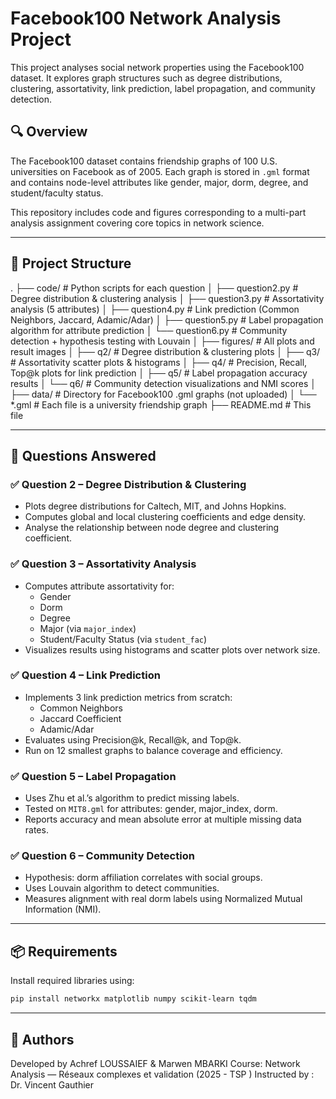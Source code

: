 # Facebook100 Network Analysis Project

This project analyses social network properties using the Facebook100 dataset. It explores graph structures such as degree distributions, clustering, assortativity, link prediction, label propagation, and community detection.

## 🔍 Overview

The Facebook100 dataset contains friendship graphs of 100 U.S. universities on Facebook as of 2005. Each graph is stored in `.gml` format and contains node-level attributes like gender, major, dorm, degree, and student/faculty status.

This repository includes code and figures corresponding to a multi-part analysis assignment covering core topics in network science.

---

## 📂 Project Structure
. ├── code/ # Python scripts for each question │ ├── question2.py # Degree distribution & clustering analysis │ ├── question3.py # Assortativity analysis (5 attributes) │ ├── question4.py # Link prediction (Common Neighbors, Jaccard, Adamic/Adar) │ ├── question5.py # Label propagation algorithm for attribute prediction │ └── question6.py # Community detection + hypothesis testing with Louvain │ ├── figures/ # All plots and result images │ ├── q2/ # Degree distribution & clustering plots │ ├── q3/ # Assortativity scatter plots & histograms │ ├── q4/ # Precision, Recall, Top@k plots for link prediction │ ├── q5/ # Label propagation accuracy results │ └── q6/ # Community detection visualizations and NMI scores │ ├── data/ # Directory for Facebook100 .gml graphs (not uploaded) │ └── *.gml # Each file is a university friendship graph  ├── README.md # This file

---

## 🚀 Questions Answered

### ✅ Question 2 – Degree Distribution & Clustering
- Plots degree distributions for Caltech, MIT, and Johns Hopkins.
- Computes global and local clustering coefficients and edge density.
- Analyse the relationship between node degree and clustering coefficient.

### ✅ Question 3 – Assortativity Analysis
- Computes attribute assortativity for:
  - Gender
  - Dorm
  - Degree
  - Major (via `major_index`)
  - Student/Faculty Status (via `student_fac`)
- Visualizes results using histograms and scatter plots over network size.

### ✅ Question 4 – Link Prediction
- Implements 3 link prediction metrics from scratch:
  - Common Neighbors
  - Jaccard Coefficient
  - Adamic/Adar
- Evaluates using Precision@k, Recall@k, and Top@k.
- Run on 12 smallest graphs to balance coverage and efficiency.

### ✅ Question 5 – Label Propagation
- Uses Zhu et al.’s algorithm to predict missing labels.
- Tested on `MIT8.gml` for attributes: gender, major_index, dorm.
- Reports accuracy and mean absolute error at multiple missing data rates.

### ✅ Question 6 – Community Detection
- Hypothesis: dorm affiliation correlates with social groups.
- Uses Louvain algorithm to detect communities.
- Measures alignment with real dorm labels using Normalized Mutual Information (NMI).

---

## 📦 Requirements

Install required libraries using:

```bash
pip install networkx matplotlib numpy scikit-learn tqdm
```
---

## 🧠 Authors

Developed by Achref LOUSSAIEF & Marwen MBARKI
Course: Network Analysis — Réseaux complexes et validation (2025 - TSP ) Instructed by : Dr. Vincent Gauthier


